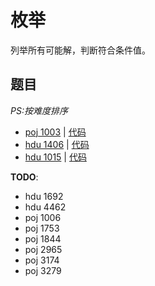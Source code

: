 # 枚举

列举所有可能解，判断符合条件值。

## 题目

*PS:按难度排序*

- [poj 1003](http://poj.org/problem?id=1003) | [代码](./poj1003.cpp)
- [hdu 1406](http://acm.hdu.edu.cn/showproblem.php?pid=1406) | [代码](./hdu1406.cpp)
- [hdu 1015](http://acm.hdu.edu.cn/showproblem.php?pid=1015) | [代码](./hdu1015.cpp)

**TODO**:
- hdu 1692
- hdu 4462
- poj 1006
- poj 1753
- poj 1844
- poj 2965
- poj 3174
- poj 3279